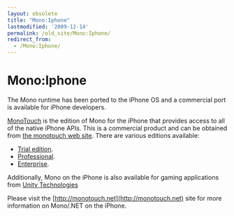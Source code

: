 ```yaml
---
layout: obsolete
title: "Mono:Iphone"
lastmodified: '2009-12-14'
permalink: /old_site/Mono:Iphone/
redirect_from:
  - /Mono:Iphone/
---
```


Mono:Iphone
===========

The Mono runtime has been ported to the iPhone OS and a commercial port is available for iPhone developers.

[MonoTouch](http://monotouch.net) is the edition of Mono for the iPhone that provides access to all of the native iPhone APIs. This is a commercial product and can be obtained from [the monotouch web site](http://monotouch.net/Buy). There are various editions available:

-   [Trial edition](http://monotouch.net/DownloadTrial).
-   [Professional](http://monotouch.net/Buy#MonoTouch_Professional_Edition).
-   [Enterprise](http://monotouch.net/Buy#MonoTouch_Enterprise_Edition).

Additionally, Mono on the iPhone is also available for gaming applications from [Unity Technologies](http://unity3d.com)

Please visit the [http://monotouch.net](http://monotouch.net) site for more information on Mono/.NET on the iPhone.

